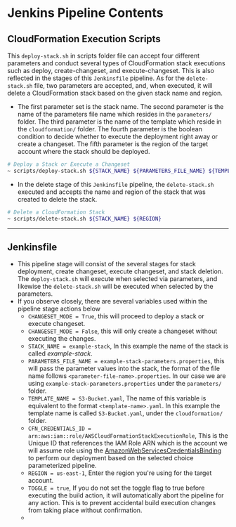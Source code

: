# Jenkins Pipeline Contents

## CloudFormation Execution Scripts

This `deploy-stack.sh` in scripts folder file can accept four different parameters and conduct several types of CloudFormation stack executions such as deploy, create-changeset, and execute-changeset. This is also reflected in the stages of this `Jenkinsfile` pipeline. As for the `delete-stack.sh` file, two parameters are accepted, and, when executed, it will delete a CloudFormation stack based on the given stack name and region.

- The first parameter set is the stack name. The second parameter is the name of the parameters file name which resides in the `parameters/` folder. The third parameter is the name of the template which reside in the `cloudformation/` folder. The fourth parameter is the boolean condition to decide whether to execute the deployment right away or create a changeset. The fifth parameter is the region of the target account where the stack should be deployed.

```bash
# Deploy a Stack or Execute a Changeset
~ scripts/deploy-stack.sh ${STACK_NAME} ${PARAMETERS_FILE_NAME} ${TEMPLATE_NAME} ${CHANGESET_MODE} ${REGION}
```


- In the delete stage of this `Jenkinsfile` pipeline, the `delete-stack.sh` executed and accepts the name and region of the stack that was created to delete the stack.

```bash
# Delete a CloudFormation Stack
~ scripts/delete-stack.sh ${STACK_NAME} ${REGION}
```

---

## Jenkinsfile

- This pipeline stage will consist of the several stages for stack deployment, create changeset, execute changeset, and stack deletion. The `deploy-stack.sh` will execute when selected via parameters, and likewise the `delete-stack.sh` will be executed when selected by the parameters.
- If you observe closely, there are several variables used within the pipeline stage actions below
  - `CHANGESET_MODE = True`, this will proceed to deploy a stack or execute changeset.
  - `CHANGESET_MODE = False`, this will only create a changeset without executing the changes.
  - `STACK_NAME = example-stack`, In this example the name of the stack is called *example-stack*.
  - `PARAMETERS_FILE_NAME = example-stack-parameters.properties`, this will pass the parameter values into the stack, the format of the file name follows `<parameter-file-name>.properties`. In our case we are using `example-stack-parameters.properties` under the `parameters/` folder.
  - `TEMPLATE_NAME = S3-Bucket.yaml`, The name of this variable is equivalent to the format `<template-name>.yaml`. In this example the template name is called `S3-Bucket.yaml`, under the `cloudformation/` folder.
  - `CFN_CREDENTIALS_ID = arn:aws:iam::role/AWSCloudFormationStackExecutionRole`, This is the Unique ID that references the IAM Role ARN which is the account we will assume role using the [AmazonWebServicesCredentialsBinding](https://www.jenkins.io/doc/pipeline/steps/credentials-binding/) to perform our deployment based on the selected choice parameterized pipeline.
  - `REGION = us-east-1`, Enter the region you're using for the target account.
  - `TOGGLE = true`, If you do not set the toggle flag to true before executing the build action, it will automatically abort the pipeline for any action. This is to prevent accidental build execution changes from taking place without confirmation.
  - 
